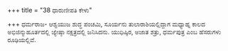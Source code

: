 +++
title = "38 ಧಾರುಣೀಪತಿ ಕೇಳು"

+++
ಧರ್ಮರಾಜ- ಆಶ್ವಯುಜ ಶುದ್ಧ ಪಂಚಮಿ, ಸೂರ್ಯನು ತುಲಾರಾಶಿಯಲ್ಲಿದ್ದಾಗ ಮಧ್ಯಾಹ್ನ ಕಾಲದ ಅಭಿಜಿನ್ಮುಹೂರ್ತದಲ್ಲಿ ಜ್ಯೇಷ್ಠಾ ನಕ್ಷತ್ರದಲ್ಲಿ ಜನಿಸಿದನು. ಯುಧಿಷ್ಠಿರ, ಅಜಾತ ಶತ್ರು, ಧರ್ಮಪುತ್ರ ಎಂಬ ಹೆಸರುಗಳು ರೂಢಿಯಲ್ಲಿವೆ.
